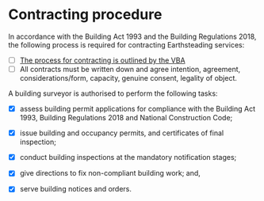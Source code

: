 # Contracting procedure

In accordance with the Building Act 1993 and the Building Regulations 2018, the following process is required for contracting Earthsteading services:
  - [ ] [The process for contracting is outlined by the VBA](https://www.vba.vic.gov.au/consumers/home-renovation-essentials/appointing-building-surveyor)
  - [ ] All contracts must be written down and agree intention, agreement, considerations/form, capacity, genuine consent, legality of object.

A building surveyor is authorised to perform the following tasks:
  - [x] assess building permit applications for compliance with the Building Act 1993, Building Regulations 2018 and National Construction Code;
  - [x] issue building and occupancy permits, and certificates of final inspection;
  - [x] conduct building inspections at the mandatory notification stages;
  - [x] give directions to fix non-compliant building work; and,
  - [x] serve building notices and orders.


